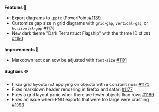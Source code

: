#### Features 🚀

- Export diagrams to `.pptx` (PowerPoint)[#1139](https://github.com/terrastruct/d2/pull/1139)
- Customize gap size in grid diagrams with `grid-gap`, `vertical-gap`, or `horizontal-gap` [#1178](https://github.com/terrastruct/d2/issues/1178)
- New dark theme "Dark Terrastruct Flagship" with the theme ID of `201` [#1150](https://github.com/terrastruct/d2/issues/1150)

#### Improvements 🧹

- Markdown text can now be adjusted with `font-size` [#1191](https://github.com/terrastruct/d2/issues/1191)

#### Bugfixes ⛑️

- Fixes grid layouts not applying on objects with a constant near [#1173](https://github.com/terrastruct/d2/issues/1173)
- Fixes markdown header rendering in firefox and safari [#1177](https://github.com/terrastruct/d2/issues/1177)
- Fixes a grid layout panic when there are fewer objects than rows [#1189](https://github.com/terrastruct/d2/issues/1189)
- Fixes an issue where PNG exports that were too large were crashing [#1093](https://github.com/terrastruct/d2/issues/1093)
